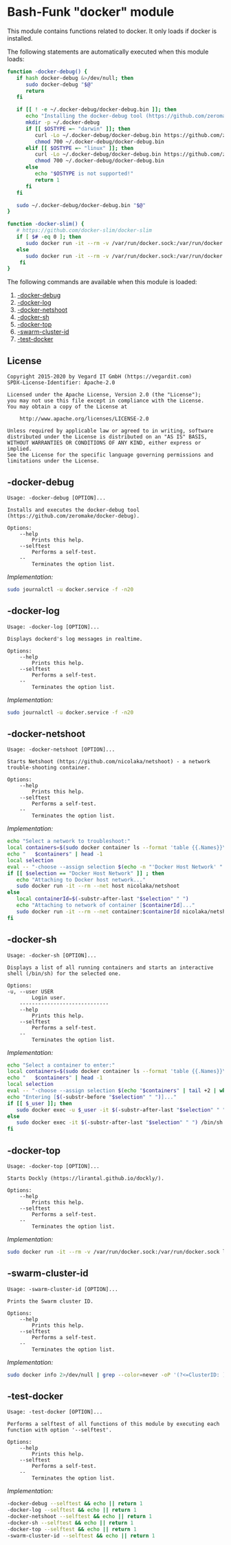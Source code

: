 # Bash-Funk "docker" module

[//]: # (THIS FILE IS GENERATED BY BASH-FUNK GENERATOR)

This module contains functions related to docker. It only loads if docker is installed.

The following statements are automatically executed when this module loads:

```bash
function -docker-debug() {
   if hash docker-debug &>/dev/null; then
      sudo docker-debug "$@"
      return
   fi

   if [[ ! -e ~/.docker-debug/docker-debug.bin ]]; then
      echo "Installing the docker-debug tool (https://github.com/zeromake/docker-debug)..."
      mkdir -p ~/.docker-debug
      if [[ $OSTYPE =~ "darwin" ]]; then
         curl -Lo ~/.docker-debug/docker-debug.bin https://github.com/zeromake/docker-debug/releases/download/0.6.3/docker-debug-darwin-amd64-upx
         chmod 700 ~/.docker-debug/docker-debug.bin
      elif [[ $OSTYPE =~ "linux" ]]; then
         curl -Lo ~/.docker-debug/docker-debug.bin https://github.com/zeromake/docker-debug/releases/download/0.6.3/docker-debug-linux-amd64-upx
         chmod 700 ~/.docker-debug/docker-debug.bin
      else
         echo "$OSTYPE is not supported!"
         return 1
      fi
   fi

   sudo ~/.docker-debug/docker-debug.bin "$@"
}

function -docker-slim() {
   # https://github.com/docker-slim/docker-slim
   if [ $# -eq 0 ]; then
      sudo docker run -it --rm -v /var/run/docker.sock:/var/run/docker.sock dslim/docker-slim help
   else
      sudo docker run -it --rm -v /var/run/docker.sock:/var/run/docker.sock dslim/docker-slim "$@"
    fi
}
```

The following commands are available when this module is loaded:

1. [-docker-debug](#-docker-debug)
1. [-docker-log](#-docker-log)
1. [-docker-netshoot](#-docker-netshoot)
1. [-docker-sh](#-docker-sh)
1. [-docker-top](#-docker-top)
1. [-swarm-cluster-id](#-swarm-cluster-id)
1. [-test-docker](#-test-docker)


## <a name="license"></a>License

```
Copyright 2015-2020 by Vegard IT GmbH (https://vegardit.com)
SPDX-License-Identifier: Apache-2.0

Licensed under the Apache License, Version 2.0 (the "License");
you may not use this file except in compliance with the License.
You may obtain a copy of the License at

    http://www.apache.org/licenses/LICENSE-2.0

Unless required by applicable law or agreed to in writing, software
distributed under the License is distributed on an "AS IS" BASIS,
WITHOUT WARRANTIES OR CONDITIONS OF ANY KIND, either express or implied.
See the License for the specific language governing permissions and
limitations under the License.
```


## <a name="-docker-debug"></a>-docker-debug

```
Usage: -docker-debug [OPTION]...

Installs and executes the docker-debug tool (https://github.com/zeromake/docker-debug).

Options:
    --help 
        Prints this help.
    --selftest 
        Performs a self-test.
    --
        Terminates the option list.
```

*Implementation:*
```bash
sudo journalctl -u docker.service -f -n20
```


## <a name="-docker-log"></a>-docker-log

```
Usage: -docker-log [OPTION]...

Displays dockerd's log messages in realtime.

Options:
    --help 
        Prints this help.
    --selftest 
        Performs a self-test.
    --
        Terminates the option list.
```

*Implementation:*
```bash
sudo journalctl -u docker.service -f -n20
```


## <a name="-docker-netshoot"></a>-docker-netshoot

```
Usage: -docker-netshoot [OPTION]...

Starts Netshoot (https://github.com/nicolaka/netshoot) - a network trouble-shooting container.

Options:
    --help 
        Prints this help.
    --selftest 
        Performs a self-test.
    --
        Terminates the option list.
```

*Implementation:*
```bash
echo "Select a network to troubleshoot:"
local containers=$(sudo docker container ls --format 'table {{.Names}}\t{{.Image}}\t{{.Status}}\t{{.ID}}' | sort)
echo "   $containers" | head -1
local selection
eval -- "-choose --assign selection $(echo -n "'Docker Host Network' " && echo "$containers" | tail +2 | while read line; do printf "%s" "'$line' "; done)" || return 1
if [[ $selection == "Docker Host Network" ]] ; then
   echo "Attaching to Docker host network..."
   sudo docker run -it --rm --net host nicolaka/netshoot
else
   local containerId=$(-substr-after-last "$selection" " ")
   echo "Attaching to network of container [$containerId]..."
   sudo docker run -it --rm --net container:$containerId nicolaka/netshoot
fi
```


## <a name="-docker-sh"></a>-docker-sh

```
Usage: -docker-sh [OPTION]...

Displays a list of all running containers and starts an interactive shell (/bin/sh) for the selected one.

Options:
-u, --user USER 
        Login user.
    -----------------------------
    --help 
        Prints this help.
    --selftest 
        Performs a self-test.
    --
        Terminates the option list.
```

*Implementation:*
```bash
echo "Select a container to enter:"
local containers=$(sudo docker container ls --format 'table {{.Names}}\t{{.Image}}\t{{.Status}}\t{{.ID}}' | sort)
echo "   $containers" | head -1
local selection
eval -- "-choose --assign selection $(echo "$containers" | tail +2 | while read line; do printf "%s" "'$line' "; done)" || return 1
echo "Entering [$(-substr-before "$selection" " ")]..."
if [[ $_user ]]; then
   sudo docker exec -u $_user -it $(-substr-after-last "$selection" " ") /bin/sh
else
   sudo docker exec -it $(-substr-after-last "$selection" " ") /bin/sh
fi
```


## <a name="-docker-top"></a>-docker-top

```
Usage: -docker-top [OPTION]...

Starts Dockly (https://lirantal.github.io/dockly/).

Options:
    --help 
        Prints this help.
    --selftest 
        Performs a self-test.
    --
        Terminates the option list.
```

*Implementation:*
```bash
sudo docker run -it --rm -v /var/run/docker.sock:/var/run/docker.sock lirantal/dockly
```


## <a name="-swarm-cluster-id"></a>-swarm-cluster-id

```
Usage: -swarm-cluster-id [OPTION]...

Prints the Swarm cluster ID.

Options:
    --help 
        Prints this help.
    --selftest 
        Performs a self-test.
    --
        Terminates the option list.
```

*Implementation:*
```bash
sudo docker info 2>/dev/null | grep --color=never -oP '(?<=ClusterID: ).*'
```


## <a name="-test-docker"></a>-test-docker

```
Usage: -test-docker [OPTION]...

Performs a selftest of all functions of this module by executing each function with option '--selftest'.

Options:
    --help 
        Prints this help.
    --selftest 
        Performs a self-test.
    --
        Terminates the option list.
```

*Implementation:*
```bash
-docker-debug --selftest && echo || return 1
-docker-log --selftest && echo || return 1
-docker-netshoot --selftest && echo || return 1
-docker-sh --selftest && echo || return 1
-docker-top --selftest && echo || return 1
-swarm-cluster-id --selftest && echo || return 1
```
